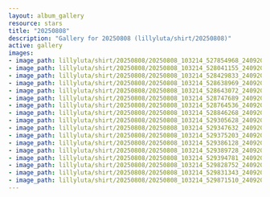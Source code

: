 ```yaml
---
layout: album_gallery
resource: stars
title: "20250808"
description: "Gallery for 20250808 (lillyluta/shirt/20250808)"
active: gallery
images:
- image_path: lillyluta/shirt/20250808/20250808_103214_527854968_24092063887118299_519487623740043599_n.jpg
- image_path: lillyluta/shirt/20250808/20250808_103214_528041155_24092062850451736_1063791583315874199_n.jpg
- image_path: lillyluta/shirt/20250808/20250808_103214_528429833_24092063217118366_1754596963991228647_n.jpg
- image_path: lillyluta/shirt/20250808/20250808_103214_528638969_24092063730451648_2204400556044188252_n.jpg
- image_path: lillyluta/shirt/20250808/20250808_103214_528643072_24092063047118383_5823170362917463145_n.jpg
- image_path: lillyluta/shirt/20250808/20250808_103214_528747689_24092064207118267_5738770274816022798_n.jpg
- image_path: lillyluta/shirt/20250808/20250808_103214_528764536_24092064060451615_4948544816944581864_n.jpg
- image_path: lillyluta/shirt/20250808/20250808_103214_528846268_24092063227118365_689255728059986918_n.jpg
- image_path: lillyluta/shirt/20250808/20250808_103214_529305628_24092063503785004_7486054842670507807_n.jpg
- image_path: lillyluta/shirt/20250808/20250808_103214_529347632_24092063907118297_4711158979725282211_n.jpg
- image_path: lillyluta/shirt/20250808/20250808_103214_529375203_24092063723784982_6324320719362216660_n.jpg
- image_path: lillyluta/shirt/20250808/20250808_103214_529386128_24092063073785047_7515136662280731617_n.jpg
- image_path: lillyluta/shirt/20250808/20250808_103214_529389728_24092063370451684_3074993378882342517_n.jpg
- image_path: lillyluta/shirt/20250808/20250808_103214_529394781_24092064070451614_5935238430904452979_n.jpg
- image_path: lillyluta/shirt/20250808/20250808_103214_529828752_24092063497118338_541322896917046642_n.jpg
- image_path: lillyluta/shirt/20250808/20250808_103214_529831343_24092062840451737_6190068778015908090_n.jpg
- image_path: lillyluta/shirt/20250808/20250808_103214_529871510_24092063377118350_534342029594781991_n.jpg
---
```

